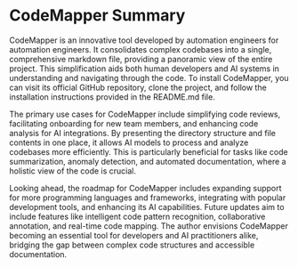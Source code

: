 # CodeMapper Summary

CodeMapper is an innovative tool developed by automation engineers for automation engineers. It consolidates complex codebases into a single, comprehensive markdown file, providing a panoramic view of the entire project. This simplification aids both human developers and AI systems in understanding and navigating through the code. To install CodeMapper, you can visit its official GitHub repository, clone the project, and follow the installation instructions provided in the README.md file.

The primary use cases for CodeMapper include simplifying code reviews, facilitating onboarding for new team members, and enhancing code analysis for AI integrations. By presenting the directory structure and file contents in one place, it allows AI models to process and analyze codebases more efficiently. This is particularly beneficial for tasks like code summarization, anomaly detection, and automated documentation, where a holistic view of the code is crucial.

Looking ahead, the roadmap for CodeMapper includes expanding support for more programming languages and frameworks, integrating with popular development tools, and enhancing its AI capabilities. Future updates aim to include features like intelligent code pattern recognition, collaborative annotation, and real-time code mapping. The author envisions CodeMapper becoming an essential tool for developers and AI practitioners alike, bridging the gap between complex code structures and accessible documentation.
